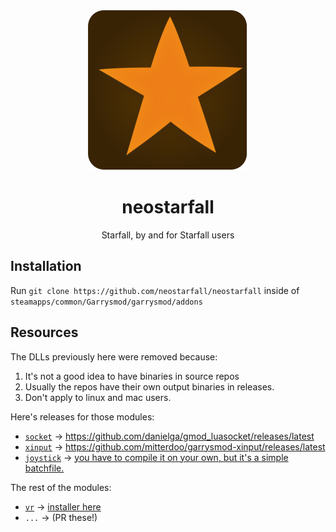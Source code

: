<div align="center">
    <a href="https://github.com/neostarfall/neostarfall">
        <img src="./branding/neostarfall_logo_512x512.png" width="256" height="256" />
    </a>
    <h1>neostarfall</h1>
    <p>Starfall, by and for Starfall users</p>
</div>

## Installation

Run `git clone https://github.com/neostarfall/neostarfall` inside of `steamapps/common/Garrysmod/garrysmod/addons`

## Resources

The DLLs previously here were removed because:
1. It's not a good idea to have binaries in source repos
2. Usually the repos have their own output binaries in releases.
3. Don't apply to linux and mac users.

Here's releases for those modules:
- [`socket`](https://neostarfall.github.io/neostarfall/#Libraries.socket) -> https://github.com/danielga/gmod_luasocket/releases/latest
- [`xinput`](https://neostarfall.github.io/neostarfall/#Libraries.xinput) -> https://github.com/mitterdoo/garrysmod-xinput/releases/latest
- [`joystick`](https://neostarfall.github.io/neostarfall/#Libraries.joystick) -> [you have to compile it on your own, but it's a simple batchfile.](https://github.com/MattJeanes/Joystick-Module)

The rest of the modules:
- [`vr`](https://neostarfall.github.io/neostarfall/#Libraries.vr) -> [installer here](https://github.com/catsethecat/vrmod-module/releases/tag/v21)
- `...` -> (PR these!)
